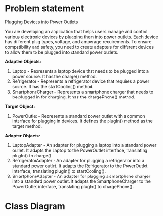 # Problem statement
Plugging Devices into Power Outlets

You are developing an application that helps users manage and control various electronic devices by plugging them into power outlets. Each device has different plug types, voltage, and amperage requirements. To ensure compatibility and safety, you need to create adapters for different devices to allow them to be plugged into standard power outlets.

  **Adaptee Objects:**
 
   1. Laptop - Represents a laptop device that needs to be plugged into a power source. It has the charge() method.
   2. Refrigerator - Represents a refrigerator device that requires a power source. It has the startCooling() method.
   3. SmartphoneCharger - Represents a smartphone charger that needs to be plugged in for charging. It has the chargePhone() method.

  **Target Object:**
  
   1. PowerOutlet - Represents a standard power outlet with a common interface for plugging in devices. It defines the plugIn() method as the target method.

  **Adapter Objects:**
  
   1. LaptopAdapter - An adapter for plugging a laptop into a standard power outlet. It adapts the Laptop to the PowerOutlet interface, translating plugIn() to charge().
   2. RefrigeratorAdapter - An adapter for plugging a refrigerator into a standard power outlet. It adapts the Refrigerator to the PowerOutlet interface, translating plugIn() to startCooling().
   3. SmartphoneAdapter - An adapter for plugging a smartphone charger into a standard power outlet. It adapts the SmartphoneCharger to the PowerOutlet interface, translating plugIn() to chargePhone().

# Class Diagram

